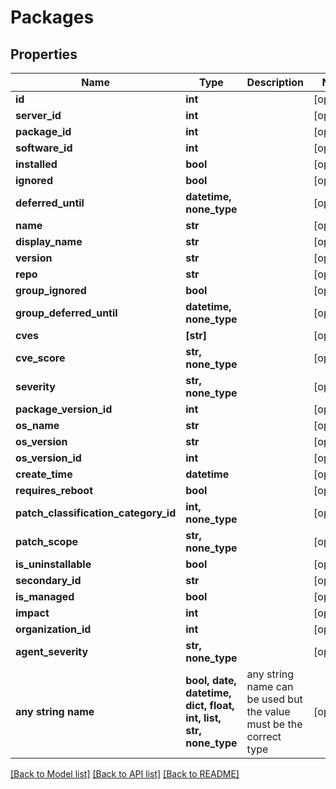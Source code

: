 # Packages


## Properties
Name | Type | Description | Notes
------------ | ------------- | ------------- | -------------
**id** | **int** |  | [optional] 
**server_id** | **int** |  | [optional] 
**package_id** | **int** |  | [optional] 
**software_id** | **int** |  | [optional] 
**installed** | **bool** |  | [optional] 
**ignored** | **bool** |  | [optional] 
**deferred_until** | **datetime, none_type** |  | [optional] 
**name** | **str** |  | [optional] 
**display_name** | **str** |  | [optional] 
**version** | **str** |  | [optional] 
**repo** | **str** |  | [optional] 
**group_ignored** | **bool** |  | [optional] 
**group_deferred_until** | **datetime, none_type** |  | [optional] 
**cves** | **[str]** |  | [optional] 
**cve_score** | **str, none_type** |  | [optional] 
**severity** | **str, none_type** |  | [optional] 
**package_version_id** | **int** |  | [optional] 
**os_name** | **str** |  | [optional] 
**os_version** | **str** |  | [optional] 
**os_version_id** | **int** |  | [optional] 
**create_time** | **datetime** |  | [optional] 
**requires_reboot** | **bool** |  | [optional] 
**patch_classification_category_id** | **int, none_type** |  | [optional] 
**patch_scope** | **str, none_type** |  | [optional] 
**is_uninstallable** | **bool** |  | [optional] 
**secondary_id** | **str** |  | [optional] 
**is_managed** | **bool** |  | [optional] 
**impact** | **int** |  | [optional] 
**organization_id** | **int** |  | [optional] 
**agent_severity** | **str, none_type** |  | [optional] 
**any string name** | **bool, date, datetime, dict, float, int, list, str, none_type** | any string name can be used but the value must be the correct type | [optional]

[[Back to Model list]](../README.md#documentation-for-models) [[Back to API list]](../README.md#documentation-for-api-endpoints) [[Back to README]](../README.md)


